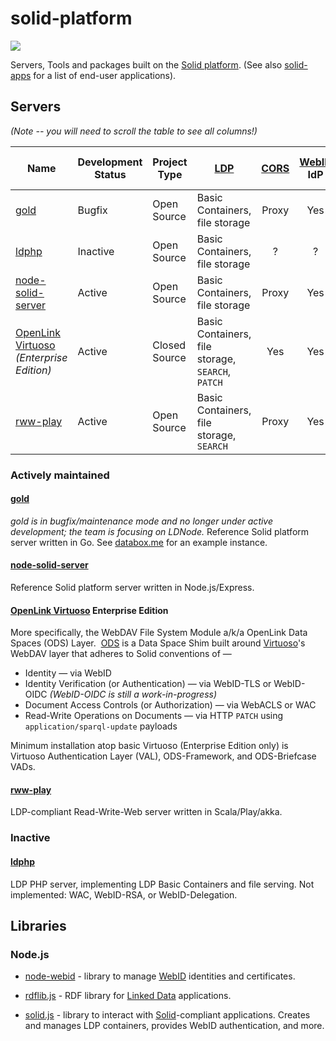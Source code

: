 # solid-platform
[![](https://img.shields.io/badge/project-Solid-7C4DFF.svg?style=flat-square)](https://github.com/solid/solid)

Servers, Tools and packages built on the
[Solid platform](https://github.com/solid/solid-spec).
(See also [solid-apps](https://github.com/solid/solid-apps) for a list of
end-user applications).

## Servers
_(Note -- you will need to scroll the table to see all columns!)_

Name | Development Status | Project Type | [LDP](https://www.w3.org/TR/ldp/) | [CORS](https://github.com/solid/solid-spec/blob/master/recommendations-server.md) | [WebID](https://github.com/solid/solid-spec/blob/master/solid-webid-profiles.md) IdP | [WebID-TLS](https://github.com/solid/solid-spec/blob/master/authn-webid-tls.md) | [WebID-OIDC](https://github.com/solid/webid-oidc-spec) | [WebID-RSA](https://github.com/solid/solid/blob/master/proposals/auth-webid-rsa.md) | WebID-TLS + Delegation | [WAC](https://github.com/solid/web-access-control-spec) | [WSS](https://github.com/solid/solid-spec/blob/master/api-websockets.md) | 
-----|-----|-----|-----|:----:|:--------------:|:---------:|:----------:|:---------:|:----------------:|:---:|:---:|
[gold](https://github.com/linkeddata/gold) | Bugfix | Open Source | Basic Containers, file storage | Proxy | Yes | Yes | No | Yes | Yes | Yes | Yes | 
[ldphp](https://github.com/linkeddata/ldphp) | Inactive | Open Source | Basic Containers, file storage | ? | ? | ? | No | No | No | No | ? | 
[node-solid-server](https://github.com/solid/node-solid-server/) | Active | Open Source | Basic Containers, file storage | Proxy | Yes | Yes | Yes | No | In Progress | Yes | Yes | 
[OpenLink Virtuoso](http://virtuoso.openlinksw.com/) _(Enterprise Edition)_ | Active | Closed Source | Basic Containers, file storage, `SEARCH`, `PATCH` | Yes | Yes | Yes | In Progress | Not Planned | Yes | Yes | Yes | 
[rww-play](https://github.com/read-write-web/rww-play) | Active | Open Source | Basic Containers, file storage, `SEARCH` | Proxy | Yes | Yes | No | No | N/A | Yes | ? | 

### Actively maintained

#### [gold](https://github.com/linkeddata/gold)
*gold is in bugfix/maintenance mode and no longer under active development; the team is focusing on LDNode.*
Reference Solid platform server written in Go.
See [databox.me](https://databox.me/) for an example instance.

#### [node-solid-server](https://github.com/solid/node-solid-server/)
Reference Solid platform server written in Node.js/Express.

#### [OpenLink Virtuoso](http://virtuoso.openlinksw.com/) Enterprise Edition
More specifically, the WebDAV File System Module a/k/a OpenLink Data Spaces (ODS) Layer.  [ODS](http://ods.openlinksw.com/owiki/wiki/ODS) is a Data Space Shim built around [Virtuoso](https://virtuoso.openlinksw.com/)'s WebDAV layer that adheres to Solid conventions of —
* Identity — via WebID
* Identity Verification (or Authentication) — via WebID-TLS or WebID-OIDC _(WebID-OIDC is still a work-in-progress)_
* Document Access Controls (or Authorization) — via WebACLS or WAC
* Read-Write Operations on Documents — via HTTP `PATCH` using `application/sparql-update` payloads

Minimum installation atop basic Virtuoso (Enterprise Edition only) is Virtuoso Authentication Layer (VAL), ODS-Framework, and ODS-Briefcase VADs.

#### [rww-play](https://github.com/read-write-web/rww-play)
LDP-compliant Read-Write-Web server written in Scala/Play/akka.

### Inactive

#### [ldphp](https://github.com/linkeddata/ldphp)
LDP PHP server, implementing LDP Basic Containers and file serving.
Not implemented: WAC, WebID-RSA, or WebID-Delegation.

## Libraries

### Node.js
* [node-webid](https://github.com/linkeddata/node-webid/) - library to manage
    [WebID](http://www.w3.org/2005/Incubator/webid/spec/identity/) identities
    and certificates.

* [rdflib.js](https://github.com/linkeddata/rdflib.js/) - RDF library for
    [Linked Data](http://www.w3.org/DesignIssues/LinkedData.html) applications.

* [solid.js](https://github.com/solid/solid.js) - library to interact with
    [Solid](https://github.com/solid/solid-spec)-compliant applications.
    Creates and manages LDP containers, provides WebID authentication, and more.
